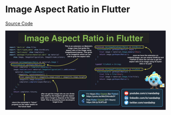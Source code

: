 # Image Aspect Ratio in Flutter

[Source Code](image-aspect-ratio-in-flutter.dart)

![](image-aspect-ratio-in-flutter.jpg)
